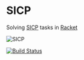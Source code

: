 # SICP
Solving [SICP](https://mitpress.mit.edu/sicp/) tasks in [Racket](https://racket-lang.org/)


![SICP](https://camo.githubusercontent.com/2d4115377584a4e97fcd8ba0f2d7e368bee77c2d/687474703a2f2f6d697470726573732e6d69742e6564752f736963702f67726170686963732f6d61696e2d62616e6e65722e676966)

[![Build Status](https://travis-ci.org/sashashakun/SICP.svg?branch=master)](https://travis-ci.org/sashashakun/SICP)
